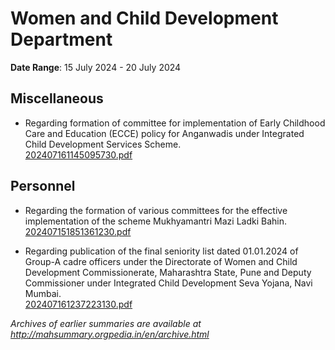 # Women and Child Development Department

**Date Range**: 15 July 2024 - 20 July 2024


## Miscellaneous
- Regarding formation of committee for implementation of Early Childhood Care and Education (ECCE) policy for Anganwadis under Integrated Child Development Services Scheme.\
  [202407161145095730.pdf](https://gr.maharashtra.gov.in/Site/Upload/Government%20Resolutions/English/202407161145095730.pdf)

## Personnel
- Regarding the formation of various committees for the effective implementation of the scheme Mukhyamantri Mazi Ladki Bahin.\
  [202407151851361230.pdf](https://gr.maharashtra.gov.in/Site/Upload/Government%20Resolutions/English/202407151851361230.pdf)

- Regarding publication of the final seniority list dated 01.01.2024 of Group-A cadre officers under the Directorate of Women and Child Development Commissionerate, Maharashtra State, Pune and Deputy Commissioner under Integrated Child Development Seva Yojana, Navi Mumbai.\
  [202407161237223130.pdf](https://gr.maharashtra.gov.in/Site/Upload/Government%20Resolutions/English/202407161237223130.pdf)


*Archives of earlier summaries are available at http://mahsummary.orgpedia.in/en/archive.html*